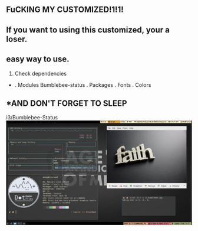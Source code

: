 FuCKING MY CUSTOMIZED!1!1!
-
If you want to using this customized, your a loser.
-
easy way to use.
-
1. Check dependencies
-
	. Modules Bumblebee-status
	. Packages
	. Fonts
	. Colors

*AND DON'T FORGET TO SLEEP
-
i3/Bumblebee-Status
![alt text](https://github.com/Asky-M/.config/blob/master/i3_bumblebee.jpg)













